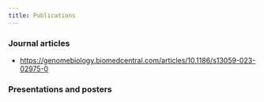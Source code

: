 ```yaml
---
title: Publications
---
```


### Journal articles

- https://genomebiology.biomedcentral.com/articles/10.1186/s13059-023-02975-0

### Presentations and posters
